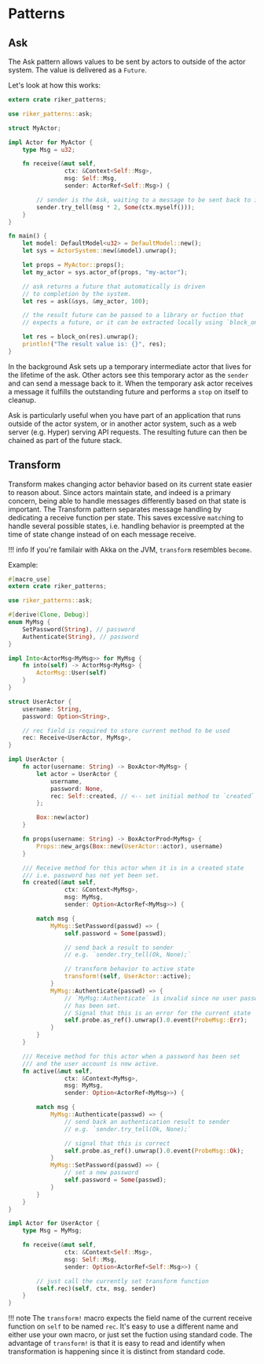 # Patterns

## Ask

The Ask pattern allows values to be sent by actors to outside of the actor system. The value is delivered as a `Future`.

Let's look at how this works:

```rust
extern crate riker_patterns;

use riker_patterns::ask;

struct MyActor;

impl Actor for MyActor {
    type Msg = u32;

    fn receive(&mut self,
                ctx: &Context<Self::Msg>,
                msg: Self::Msg,
                sender: ActorRef<Self::Msg>) {

        // sender is the Ask, waiting to a message to be sent back to it
        sender.try_tell(msg * 2, Some(ctx.myself()));
    }
}

fn main() {
    let model: DefaultModel<u32> = DefaultModel::new();
    let sys = ActorSystem::new(&model).unwrap();

    let props = MyActor::props();
    let my_actor = sys.actor_of(props, "my-actor");

    // ask returns a future that automatically is driven
    // to completion by the system.
    let res = ask(&sys, &my_actor, 100);

    // the result future can be passed to a library or fuction that
    // expects a future, or it can be extracted locally using `block_on`.

    let res = block_on(res).unwrap();
    println!("The result value is: {}", res);
}
```

In the background Ask sets up a temporary intermediate actor that lives for the lifetime of the ask. Other actors see this temporary actor as the `sender` and can send a message back to it. When the temporary ask actor receives a message it fulfills the outstanding future and performs a `stop` on itself to cleanup.

Ask is particularly useful when you have part of an application that runs outside of the actor system, or in another actor system, such as a web server (e.g. Hyper) serving API requests. The resulting future can then be chained as part of the future stack.

## Transform

Transform makes changing actor behavior based on its current state easier to reason about. Since actors maintain state, and indeed is a primary concern, being able to handle messages differently based on that state is important. The Transform pattern separates message handling by dedicating a receive function per state. This saves excessive `match`ing to handle several possible states, i.e. handling behavior is preempted at the time of state change instead of on each message receive.

!!! info
    If you're familair with Akka on the JVM, `transform` resembles `become`.

Example:

```rust
#[macro_use]
extern crate riker_patterns;

use riker_patterns::ask;

#[derive(Clone, Debug)]
enum MyMsg {
    SetPassword(String), // password
    Authenticate(String), // password
}

impl Into<ActorMsg<MyMsg>> for MyMsg {
    fn into(self) -> ActorMsg<MyMsg> {
        ActorMsg::User(self)
    }
}

struct UserActor {
    username: String,
    password: Option<String>,

    // rec field is required to store current method to be used
    rec: Receive<UserActor, MyMsg>,
}

impl UserActor {
    fn actor(username: String) -> BoxActor<MyMsg> {
        let actor = UserActor {
            username,
            password: None,
            rec: Self::created, // <-- set initial method to `created` stated
        };

        Box::new(actor)
    }

    fn props(username: String) -> BoxActorProd<MyMsg> {
        Props::new_args(Box::new(UserActor::actor), username)
    }

    /// Receive method for this actor when it is in a created state
    /// i.e. password has not yet been set.
    fn created(&mut self,
                ctx: &Context<MyMsg>,
                msg: MyMsg,
                sender: Option<ActorRef<MyMsg>>) {

        match msg {
            MyMsg::SetPassword(passwd) => {
                self.password = Some(passwd);

                // send back a result to sender
                // e.g. `sender.try_tell(Ok, None);`

                // transform behavior to active state
                transform!(self, UserActor::active);
            }
            MyMsg::Authenticate(passwd) => {
                // `MyMsg::Authenticate` is invalid since no user password
                // has been set.
                // Signal that this is an error for the current state
                self.probe.as_ref().unwrap().0.event(ProbeMsg::Err);
            }
        }
    }

    /// Receive method for this actor when a password has been set
    /// and the user account is now active.
    fn active(&mut self,
                ctx: &Context<MyMsg>,
                msg: MyMsg,
                sender: Option<ActorRef<MyMsg>>) {

        match msg {
            MyMsg::Authenticate(passwd) => {
                // send back an authentication result to sender
                // e.g. `sender.try_tell(Ok, None);`

                // signal that this is correct
                self.probe.as_ref().unwrap().0.event(ProbeMsg::Ok);
            }
            MyMsg::SetPassword(passwd) => {
                // set a new password
                self.password = Some(passwd);
            }
        }
    }
}

impl Actor for UserActor {
    type Msg = MyMsg;

    fn receive(&mut self,
                ctx: &Context<Self::Msg>,
                msg: Self::Msg,
                sender: Option<ActorRef<Self::Msg>>) {

        // just call the currently set transform function
        (self.rec)(self, ctx, msg, sender)
    }
}
```

!!! note
    The `transform!` macro expects the field name of the current receive function on `self` to be named `rec`. It's easy to use a different name and either use your own macro, or just set the fuction using standard code. The advantage of `transform!` is that it is easy to read and identify when transformation is happening since it is distinct from standard code. 






